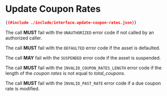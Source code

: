 # Update Coupon Rates

```json
{{#include ./include/interface.update-coupon-rates.json}}
```

The call **MUST** fail with the `UNAUTHORIZED` error code if not called by an authorized
caller.

The call **MUST** fail with the `DEFAULTED` error code if the asset is defaulted.

The call **MAY** fail with the `SUSPENDED` error code if the asset is suspended.

The call **MUST** fail with the `INVALID_COUPON_RATES_LENGTH` error code if the
length of the *coupon rates* is not equal to *total_coupons*.

The call **MUST** fail with the `INVALID_PAST_RATE` error code if a due coupon rate
is modified.
